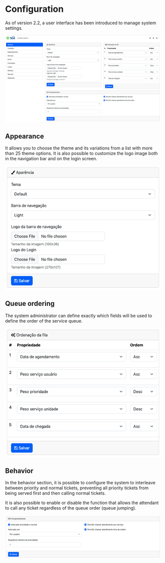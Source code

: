 # Configuration

As of version 2.2, a user interface has been introduced to manage system settings.

<img src="/docs/images/screenshots/2.2/admin-system-pt-br.png">

## Appearance

It allows you to choose the theme and its variations from a list with more than 25 theme options. It is also possible to customize the logo image both in the navigation bar and on the login screen.

<img src="/docs/images/screenshots/2.2/admin-system-appearance-pt-br.png">

## Queue ordering

The system administrator can define exactly which fields will be used to define the order of the service queue.

<img src="/docs/images/screenshots/2.2/admin-system-ordering-pt-br.png">

## Behavior

In the behavior section, it is possible to configure the system to interleave between priority and normal tickets, preventing all priority tickets from being served first and then calling normal tickets.

It is also possible to enable or disable the function that allows the attendant to call any ticket regardless of the queue order (queue jumping).

<img src="/docs/images/screenshots/2.2/admin-system-behavior-pt-br.png">
